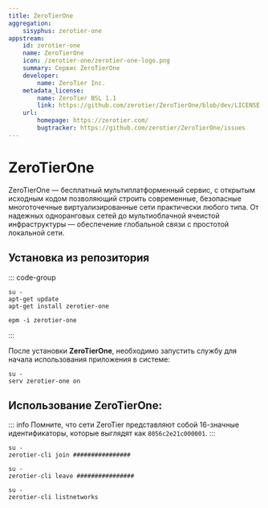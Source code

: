 ```yaml
---
title: ZeroTierOne
aggregation:
    sisyphus: zerotier-one
appstream:
    id: zerotier-one
    name: ZeroTierOne
    icon: /zerotier-one/zerotier-one-logo.png
    summary: Cервис ZeroTierOne
    developer: 
        name: ZeroTier Inc.
    metadata_license: 
        name: ZeroTier BSL 1.1
        link: https://github.com/zerotier/ZeroTierOne/blob/dev/LICENSE.txt
    url: 
        homepage: https://zerotier.com/
        bugtracker: https://github.com/zerotier/ZeroTierOne/issues        
---
```


# ZeroTierOne

ZeroTierOne — бесплатный мультиплатформенный сервис, с открытым исходным кодом позволяющий строить современные, безопасные многоточечные виртуализированные сети практически любого типа. От надежных одноранговых сетей до мультиоблачной ячеистой инфраструктуры — обеспечение глобальной связи с простотой локальной сети. 

## Установка из репозитория

::: code-group

```shell[apt-get]
su -
apt-get update
apt-get install zerotier-one
```
```shell[epm]
epm -i zerotier-one
```
:::

После установки **ZeroTierOne**, необходимо запустить службу для начала использования приложения в системе:

```shell
su -
serv zerotier-one on
```

## Использование **ZeroTierOne**:

::: info
Помните, что сети ZeroTier представляют собой 16-значные идентификаторы, которые выглядят как `8056c2e21c000001`.
:::

```shell
su -
zerotier-cli join ################
```

```shell
su -
zerotier-cli leave ################
```

```shell
su -
zerotier-cli listnetworks
```
